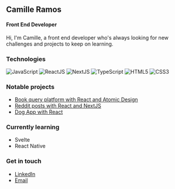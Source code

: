 ## Camille Ramos
#### Front End Developer

Hi, I'm Camille, a front end developer who's always looking for new challenges and projects to keep on learning.

### Technologies
![JavaScript](https://img.shields.io/badge/-JavaScript-%23F7DF1C?&logo=javascript&logoColor=000000&labelColor=%23F7DF1C&color=%23FFCE5A)
![ReactJS](https://img.shields.io/badge/-React-%23282C34?&logo=react)
![NextJS](https://img.shields.io/badge/-NextJS-%23282C34?&logo=vercel)
![TypeScript](https://img.shields.io/badge/-Typescript-%231572B6?&logo=typescript)
![HTML5](https://img.shields.io/badge/-HTML5-%23E44D27?&logo=html5&logoColor=ffffff)
![CSS3](https://img.shields.io/badge/-CSS3-%231572B6?&logo=css3)

### Notable projects

* [Book query platform with React and Atomic Design](https://github.com/CRamos132/book-platform)
* [Reddit posts with React and NextJS](https://github.com/CRamos132/next-reddit)
* [Dog App with React](https://github.com/CRamos132/dog_app)

### Currently learning
* Svelte 
* React Native

### Get in touch
* [LinkedIn](https://www.linkedin.com/in/camille-ramos-316abb194/)
* [Email](mailto:camille.gpramos@gmail.com)


<!--
![Profile views](https://gpvc.arturio.dev/CRamos132)
**HeitorRamos132/HeitorRamos132** is a ✨ _special_ ✨ repository because its `README.md` (this file) appears on your GitHub profile.
https://img.shields.io/badge/-Svelte-%23FF3C00?&logo=svelte&logoColor=ffffff
Here are some ideas to get you started:

- 🔭 I’m currently working on ...
- 🌱 I’m currently learning ...
- 👯 I’m looking to collaborate on ...
- 🤔 I’m looking for help with ...
- 💬 Ask me about ...
- 📫 How to reach me: ...
- 😄 Pronouns: ...
- ⚡ Fun fact: ...
-->

